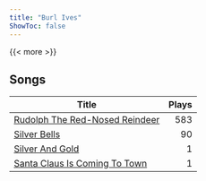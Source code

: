 ```yaml
---
title: "Burl Ives"
ShowToc: false
---
```


{{< more >}}

## Songs
Title | Plays 
----- | -----: 
[Rudolph The Red-Nosed Reindeer](/songs/rudolph-the-red-nosed-reindeer) | 583
[Silver Bells](/songs/silver-bells) | 90
[Silver And Gold](/songs/silver-and-gold) | 1
[Santa Claus Is Coming To Town](/songs/santa-claus-is-coming-to-town) | 1

